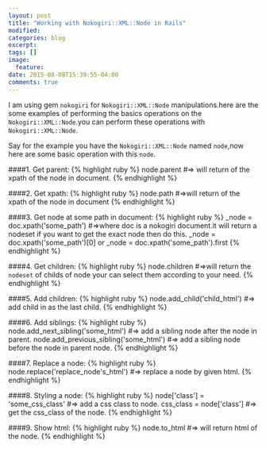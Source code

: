 ```yaml
---
layout: post
title: "Working with Nokogiri::XML::Node in Rails"
modified:
categories: blog
excerpt:
tags: []
image:
  feature:
date: 2015-08-08T15:39:55-04:00
comments: true
---
```

I am using gem ```nokogiri``` for ```Nokogiri::XML::Node``` manipulations.here are the some examples
of performing the basics operations on the ```Nokogiri::XML::Node```.you can perform these operations
with ```Nokogiri::XML::Node```.

Say for the example you have the ```Nokogiri::XML::Node``` named ```node```,now here are some basic
operation with this ```node```.

####1. Get parent:
{% highlight ruby %}
node.parent #=> will return of the xpath of the node in document.
{% endhighlight %}

####2. Get xpath:
{% highlight ruby %}
node.path #=>will return of the xpath of the node in document
{% endhighlight %}

####3. Get node at some path in document:
{% highlight ruby %}
_node = doc.xpath('some_path')
 #=>where doc is a nokogiri document.it will return a nodeset if you want to get the exact node then do this.
 _node = doc.xpath('some_path')[0] or _node = doc.xpath('some_path').first
{% endhighlight %}

####4. Get children:
{% highlight ruby %}
node.children
 #=>will return the ```nodeset``` of childs of node your can select them according to your need.
{% endhighlight %}

####5. Add children:
{% highlight ruby %}
node.add_child('child_html')
 #=> add child in as the last child.
{% endhighlight %}

####6. Add siblings:
{% highlight ruby %}
node.add_next_sibling('some_html') #=>  add a sibling node after the node in parent.
node.add_previous_sibling('some_html') #=>  add a sibling node before the node in parent node.
{% endhighlight %}

####7. Replace a node:
{% highlight ruby %}
node.replace('replace_node's_html') #=> replace a node by given html.
{% endhighlight %}

####8. Styling a node:
{% highlight ruby %}
node['class'] = 'some_css_class' #=>  add a css class to node.
css_class = node['class']  #=>  get the css_class of the node.
{% endhighlight %}

####9. Show html:
{% highlight ruby %}
node.to_html  #=>  will return html of the node.
{% endhighlight %}

